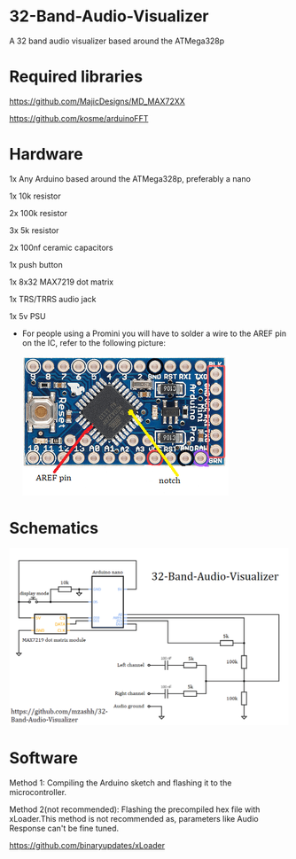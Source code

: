 # 32-Band-Audio-Visualizer
A 32 band audio visualizer based around the ATMega328p 

# Required libraries

https://github.com/MajicDesigns/MD_MAX72XX

https://github.com/kosme/arduinoFFT

# Hardware

1x Any Arduino based around the ATMega328p, preferably a nano

1x 10k resistor

2x 100k resistor

3x 5k resistor

2x 100nf ceramic capacitors

1x push button

1x 8x32 MAX7219 dot matrix

1x TRS/TRRS audio jack

1x 5v PSU

*  For people using a Promini you will have to solder a wire to the AREF pin on the IC, refer to the following picture:

   ![alt text](https://github.com/mzashh/32-Band-Audio-Visualizer/blob/main/schematics/arefpromini.png?raw=true)

# Schematics

![alt text](https://github.com/mzashh/32-Band-Audio-Visualizer/blob/main/schematics/schematic.png?raw=true)

# Software

Method 1: Compiling the Arduino sketch and flashing it to the microcontroller.

Method 2(not recommended): Flashing the precompiled hex file with xLoader.This method is not recommended as, parameters like Audio Response can't be fine tuned.

https://github.com/binaryupdates/xLoader

